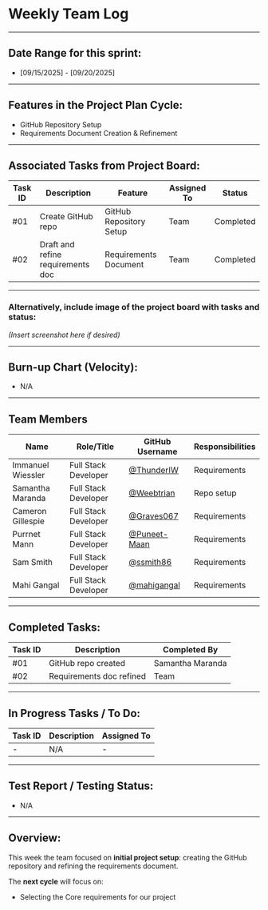 # Weekly Team Log  
---
## Date Range for this sprint:
- [09/15/2025] - [09/20/2025]  

---

## Features in the Project Plan Cycle:
- GitHub Repository Setup  
- Requirements Document Creation & Refinement  

---

## Associated Tasks from Project Board:

| Task ID | Description                 | Feature                  | Assigned To | Status    |
| ------- | --------------------------- | ------------------------ | ----------- | --------- |
| #01     | Create GitHub repo          | GitHub Repository Setup  | Team        | Completed |
| #02     | Draft and refine requirements doc | Requirements Document    | Team        | Completed |

---

### Alternatively, include image of the project board with tasks and status:
*(Insert screenshot here if desired)*  

---

## Burn-up Chart (Velocity):
- N/A  

---

## Team Members  

| Name              | Role/Title          | GitHub Username                                          | Responsibilities |
|-------------------|---------------------|----------------------------------------------------------|------------------|
| Immanuel Wiessler | Full Stack Developer | [@ThunderIW](https://github.com/ThunderIW)               | Requirements    |
| Samantha Maranda  | Full Stack Developer | [@Weebtrian](https://github.com/Weebtrain)               | Repo setup      |
| Cameron Gillespie | Full Stack Developer | [@Graves067](https://github.com/Graves067)               | Requirements    |
| Purrnet Mann      | Full Stack Developer | [@Puneet-Maan](https://github.com/Puneet-Maan)           | Requirements    |
| Sam Smith         | Full Stack Developer | [@ssmith86](https://github.com/ssmith86)                 | Requirements    |
| Mahi Gangal       | Full Stack Developer | [@mahigangal](https://github.com/mahigangal)             | Requirements    |

---

## Completed Tasks:

| Task ID | Description                 | Completed By |
| ------- | --------------------------- | ------------ |
| #01     | GitHub repo created         | Samantha Maranda|
| #02     | Requirements doc refined    | Team         |

---

## In Progress Tasks / To Do:

| Task ID | Description        | Assigned To |
| ------- | ------------------ | ----------- |
| -       | N/A                | -           |

---

## Test Report / Testing Status:
- N/A  

---

## Overview:
This week the team focused on **initial project setup**: creating the GitHub repository and refining the requirements document.  

The **next cycle** will focus on:  
- Selecting the Core requirements for our project
